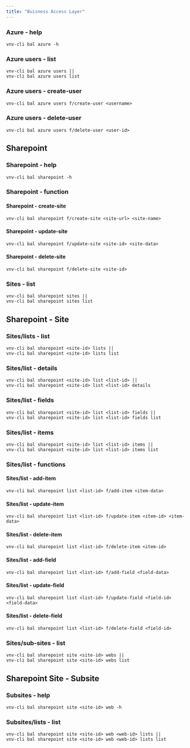 ```yaml
---
title: "Buisness Access Layer"
---
```


### Azure - help

```shell
vnv-cli bal azure -h
```

### Azure users - list

```shell
vnv-cli bal azure users ||
vnv-cli bal azure users list
```

### Azure users - create-user

```shell
vnv-cli bal azure users f/create-user <username>
```

### Azure users - delete-user

```shell
vnv-cli bal azure users f/delete-user <user-id>
```

## Sharepoint

### Sharepoint - help

```shell
vnv-cli bal sharepoint -h
```

### Sharepoint - function

#### Sharepoint - create-site

```shell
vnv-cli bal sharepoint f/create-site <site-url> <site-name>
```

#### Sharepoint - update-site

```shell
vnv-cli bal sharepoint f/update-site <site-id> <site-data>
```

#### Sharepoint - delete-site

```shell
vnv-cli bal sharepoint f/delete-site <site-id>
```

### Sites - list

```shell
vnv-cli bal sharepoint sites ||
vnv-cli bal sharepoint sites list
```

## Sharepoint - Site

### Sites/lists - list

```shell
vnv-cli bal sharepoint <site-id> lists ||
vnv-cli bal sharepoint <site-id> lists list
```

### Sites/list - details

```shell
vnv-cli bal sharepoint <site-id> list <list-id> ||
vnv-cli bal sharepoint <site-id> list <list-id> details
```

### Sites/list - fields

```shell
vnv-cli bal sharepoint <site-id> list <list-id> fields ||
vnv-cli bal sharepoint <site-id> list <list-id> fields list
```

### Sites/list - items

```shell
vnv-cli bal sharepoint <site-id> list <list-id> items ||
vnv-cli bal sharepoint <site-id> list <list-id> items list
```

### Sites/list - functions

#### Sites/list - add-item

```shell
vnv-cli bal sharepoint list <list-id> f/add-item <item-data>
```

#### Sites/list - update-item

```shell
vnv-cli bal sharepoint list <list-id> f/update-item <item-id> <item-data>
```

#### Sites/list - delete-item

```shell
vnv-cli bal sharepoint list <list-id> f/delete-item <item-id>
```

#### Sites/list - add-field

```shell
vnv-cli bal sharepoint list <list-id> f/add-field <field-data>
```

#### Sites/list - update-field

```shell
vnv-cli bal sharepoint list <list-id> f/update-field <field-id> <field-data>
```

#### Sites/list - delete-field

```shell
vnv-cli bal sharepoint list <list-id> f/delete-field <field-id>
```

### Sites/sub-sites - list

```shell
vnv-cli bal sharepoint site <site-id> webs ||
vnv-cli bal sharepoint site <site-id> webs list
```

## Sharepoint Site - Subsite

### Subsites - help

```shell
vnv-cli bal sharepoint site <site-id> web -h
```

### Subsites/lists - list

```shell
vnv-cli bal sharepoint site <site-id> web <web-id> lists ||
vnv-cli bal sharepoint site <site-id> web <web-id> lists list
```
